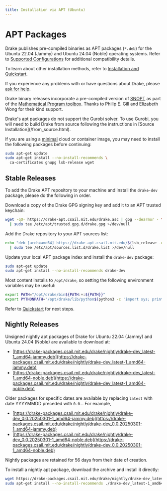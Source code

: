 ```yaml
---
title: Installation via APT (Ubuntu)
---
```


# APT Packages

Drake publishes pre-compiled binaries as APT packages (``*.deb``) for the
Ubuntu 22.04 (Jammy) and Ubuntu 24.04 (Noble) operating systems.
Refer to
[Supported Configurations](/installation.html#supported-configurations)
for additional compatibility details.

To learn about other installation methods, refer to
[Installation and Quickstart](/installation.html).

If you experience any problems with or have questions about Drake, please
[ask for help](/getting_help.html).

Drake binary releases incorporate a pre-compiled version of
[SNOPT](https://ccom.ucsd.edu/~optimizers/solvers/snopt/) as part of the
[Mathematical Program toolbox](https://drake.mit.edu/doxygen_cxx/group__solvers.html).
Thanks to Philip E. Gill and Elizabeth Wong for their kind support.

<div class="note" markdown="1">
Drake's apt packages do not support the Gurobi solver. To use
Gurobi, you will need to build Drake from source following the instructions
in [Source Installation](/from_source.html).
</div>

If you are using a [minimal](https://wiki.ubuntu.com/Minimal) cloud or
container image, you may need to install the following packages before continuing:

```bash
sudo apt-get update
sudo apt-get install --no-install-recommends \
  ca-certificates gnupg lsb-release wget
```

## Stable Releases

To add the Drake APT repository to your machine and install the `drake-dev` package,
please do the following in order.

Download a copy of the Drake GPG signing key and add it to an APT trusted keychain:

```bash
wget -qO- https://drake-apt.csail.mit.edu/drake.asc | gpg --dearmor - \
  | sudo tee /etc/apt/trusted.gpg.d/drake.gpg >/dev/null
```

Add the Drake repository to your APT sources list:

```bash
echo "deb [arch=amd64] https://drake-apt.csail.mit.edu/$(lsb_release -cs) $(lsb_release -cs) main" \
  | sudo tee /etc/apt/sources.list.d/drake.list >/dev/null
```

Update your local APT package index and install the `drake-dev` package:

```bash
sudo apt-get update
sudo apt-get install --no-install-recommends drake-dev
```

Most content installs to `/opt/drake`, so setting the following environment
variables may be useful:

```bash
export PATH="/opt/drake/bin${PATH:+:${PATH}}"
export PYTHONPATH="/opt/drake/lib/python$(python3 -c 'import sys; print("{0}.{1}".format(*sys.version_info))')/site-packages${PYTHONPATH:+:${PYTHONPATH}}"
```

Refer to [Quickstart](/installation.html#quickstart) for next steps.

## Nightly Releases

Unsigned nightly apt packages of Drake for Ubuntu 22.04 (Jammy) and
Ubuntu 24.04 (Noble) are available to download at:

* [https://drake-packages.csail.mit.edu/drake/nightly/drake-dev_latest-1_amd64-jammy.deb](https://drake-packages.csail.mit.edu/drake/nightly/drake-dev_latest-1_amd64-jammy.deb)
* [https://drake-packages.csail.mit.edu/drake/nightly/drake-dev_latest-1_amd64-noble.deb](https://drake-packages.csail.mit.edu/drake/nightly/drake-dev_latest-1_amd64-noble.deb)

Older packages for specific dates are available by replacing ``latest``
with date YYYYMMDD preceded with ``0.0.``. For example,

* [https://drake-packages.csail.mit.edu/drake/nightly/drake-dev_0.0.20250301-1_amd64-jammy.deb](https://drake-packages.csail.mit.edu/drake/nightly/drake-dev_0.0.20250301-1_amd64-jammy.deb)
* [https://drake-packages.csail.mit.edu/drake/nightly/drake-dev_0.0.20250301-1_amd64-noble.deb](https://drake-packages.csail.mit.edu/drake/nightly/drake-dev_0.0.20250301-1_amd64-noble.deb)

Nightly packages are retained for 56 days from their date of creation.

To install a nightly apt package, download the archive and install it directly:

```bash
wget https://drake-packages.csail.mit.edu/drake/nightly/drake-dev_latest-1_amd64-jammy.deb
sudo apt-get install --no-install-recommends ./drake-dev_latest-1_amd64-jammy.deb
```
